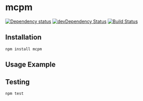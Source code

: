 # mcpm

[![Dependency status](https://img.shields.io/david/mcpm/mcpm.svg?style=flat)](https://david-dm.org/mcpm/mcpm)
[![devDependency Status](https://img.shields.io/david/dev/mcpm/mcpm.svg?style=flat)](https://david-dm.org/mcpm/mcpm#info=devDependencies)
[![Build Status](https://img.shields.io/travis/mcpm/mcpm.svg?style=flat&branch=master)](https://travis-ci.org/mcpm/mcpm)

## Installation

    npm install mcpm

## Usage Example

## Testing

    npm test
